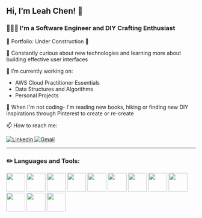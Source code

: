 ## Hi, I’m Leah Chen! 👋
### 👩🏻‍💻 I'm a Software Engineer and DIY Crafting Enthusiast 
👀 Portfolio: Under Construction 🚧

🤔 Constantly curious about new technologies and learning more about building effective user interfaces

🌱 I’m currently working on: 
- AWS Cloud Practitioner Essentials
- Data Structures and Algorithms
- Personal Projects

🦋 When I'm not coding- I'm reading new books, hiking or finding new DIY inspirations through Pinterest to create or re-create

📫 How to reach me:

<a href="https://www.linkedin.com/in/leahwchen/">
  <img
    alt="Linkedin"
    src="https://img.shields.io/badge/linkedin-0077B5?logo=linkedin&logoColor=white&style=for-the-badge"
  />
</a>

<a href="mailto:leeewchen@gmail.com">
  <img
    alt="Gmail"
    src="https://img.shields.io/badge/gmail-EA4335?logo=gmail&logoColor=white&style=for-the-badge"
  />
</a>



<hr>

### ✏️ Languages and Tools: 

<img src="https://cdn.jsdelivr.net/gh/devicons/devicon/icons/javascript/javascript-original.svg"
     height= "50px"
     width= "auto"/>
<img src="https://cdn.jsdelivr.net/gh/devicons/devicon/icons/react/react-original-wordmark.svg"
     height= "50px"
     width= "auto" />
<img src="https://cdn.jsdelivr.net/gh/devicons/devicon/icons/ruby/ruby-original.svg"
     height= "50px"
     width= "auto"/>
<img src="https://cdn.jsdelivr.net/gh/devicons/devicon/icons/rails/rails-original-wordmark.svg" 
     height="50px"
     width= "auto"/>
<img src="https://cdn.jsdelivr.net/gh/devicons/devicon/icons/nodejs/nodejs-original.svg" 
     height= "50px"
     width= "auto"/>
<img src="https://cdn.jsdelivr.net/gh/devicons/devicon/icons/html5/html5-plain-wordmark.svg" 
     height= "50px"
     width= "auto"/>
<img src="https://cdn.jsdelivr.net/gh/devicons/devicon/icons/css3/css3-plain-wordmark.svg" 
     height= "50px"
     width= "auto"/>
<img src="https://cdn.jsdelivr.net/gh/devicons/devicon/icons/materialui/materialui-original.svg" 
     height= "50px"
     width= "auto"/>
<img src="https://cdn.jsdelivr.net/gh/devicons/devicon/icons/figma/figma-original.svg" 
     height= "50px"
     width= "auto"/>
<img src="https://cdn.jsdelivr.net/gh/devicons/devicon/icons/sqlite/sqlite-original.svg" 
     height= "50px"
     width= "auto"/>
<img src="https://cdn.jsdelivr.net/gh/devicons/devicon/icons/postgresql/postgresql-plain.svg" 
     height= "50px"
     width= "auto"/>
<img src="https://cdn.jsdelivr.net/gh/devicons/devicon/icons/git/git-original.svg"
     height= "50px"
     width= "auto"/>
          
          
          
          
          
          
          
          
          
          
          


          










<!---
cpLeee/cpLeee is a ✨ special ✨ repository because its `README.md` (this file) appears on your GitHub profile.
You can click the Preview link to take a look at your changes.
--->
